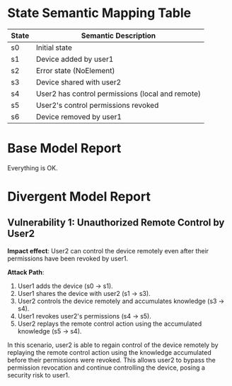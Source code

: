 # State Semantic Mapping Table
| State | Semantic Description |
|-------|----------------------|
| s0    | Initial state |
| s1    | Device added by user1 |
| s2    | Error state (NoElement) |
| s3    | Device shared with user2 |
| s4    | User2 has control permissions (local and remote) |
| s5    | User2's control permissions revoked |
| s6    | Device removed by user1 |

# Base Model Report
Everything is OK.

# Divergent Model Report
## Vulnerability 1: Unauthorized Remote Control by User2
**Impact effect**: User2 can control the device remotely even after their permissions have been revoked by user1.

**Attack Path**:
1. User1 adds the device (s0 -> s1).
2. User1 shares the device with user2 (s1 -> s3).
3. User2 controls the device remotely and accumulates knowledge (s3 -> s4).
4. User1 revokes user2's permissions (s4 -> s5).
5. User2 replays the remote control action using the accumulated knowledge (s5 -> s4).

In this scenario, user2 is able to regain control of the device remotely by replaying the remote control action using the knowledge accumulated before their permissions were revoked. This allows user2 to bypass the permission revocation and continue controlling the device, posing a security risk to user1.